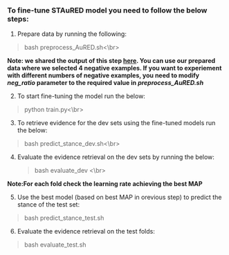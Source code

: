 ### To fine-tune STAuRED model you need to follow the below steps:
1. Prepare data by running the following:
  >bash preprocess_AuRED.sh<\br>

**Note: we shared the output of this step [here](https://github.com/AuRED2024/AuRED/tree/main/code/STAuRED/processed_AuRED). You can use our prepared data where we selected 4 negative examples. If you want to experiement with different numbers of negative examples, you need to modify *neg_ratio* parameter to the required value in *preprocess_AuRED.sh***

2. To start fine-tuning the model run the below:
 >python train.py<\br>

3. To retrieve evidence for the dev sets using the fine-tuned models run the below:
  >bash predict_stance_dev.sh<\br>

4. Evaluate the evidence retrieval on the dev sets by running the below:
   >bash evaluate_dev <\br>
   
**Note:For each fold check the learning rate achieving the best MAP**
   
5. Use the best model (based on best MAP in orevious step) to predict the stance of the test set:
 >bash predict_stance_test.sh</br>

6. Evaluate the evidence retrieval on the test folds:
  >bash evaluate_test.sh</br>
 
